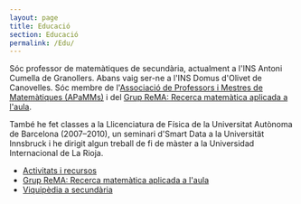 ```yaml
---
layout: page
title: Educació
section: Educació
permalink: /Edu/
---
```


Sóc professor de matemàtiques de secundària, actualment a l'INS Antoni Cumella
de Granollers. Abans vaig ser-ne a l'INS Domus d'Olivet de Canovelles. Sóc
membre de l'[Associació de Professors i Mestres de Matemàtiques
(APaMMs)](http://apamms.feemcat.org/) i del [Grup ReMA: Recerca matemàtica
aplicada a l'aula](https://grup-rema.github.io/).

També he fet classes a la Llicenciatura de Física de la Universitat Autònoma
de Barcelona (2007–2010), un seminari d'Smart Data a la Universität
Innsbruck i he dirigit algun treball de fi de màster a la Universidad
Internacional de La Rioja.

- [Activitats i recursos](Activitats/)
- [Grup ReMA: Recerca matemàtica aplicada a l'aula](https://grup-rema.github.io/)
- [Viquipèdia a secundària](Viquipèdia/)
